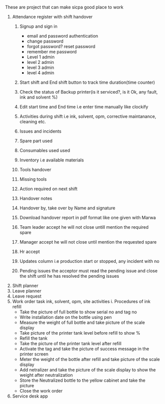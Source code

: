 These are project that can make sicpa good place to work
1. Attendance register with shift handover
     1. Signup and sign in
        - email and password authentication
        - change password
        - forgot password? reset password
        - remember me password
        - Level 1 admin
        - level 2 admin
        - level 3 admin
        - level 4 admin 
       
     2. Start shift and End shift button to track time duration(time counter)
     3. Check the status of Backup printer(is it serviced?, is it Ok, any fault, ink and solvent %)
     4. Edit start time and End time i.e enter time manually like clockify
     5. Activities during shift i.e ink, solvent, opm, corrective maintanance, cleaning etc.
     6. Issues and incidents
     7. Spare part used
     8. Consumables used used
     9. Inventory i.e available materials
     10. Tools handover
     11. Missing tools
     12. Action required on next shift 
     13. Handover notes 
     14. Handover by, take over by Name and signature
     15. Download handover report in pdf format like one given with Marwa
     16. Team leader accept he will not close untill mention the required spare
     17. Manager accept he will not close until mention the requested spare
     18. Hr accept 
     19. Updates column i.e production start or stopped, any incident with no 
     20. Pending issues the acceptor must read the pending issue and close the shift until he has resolved the pending issues
2. Shift planner
3. Leave planner 
4. Leave request
5. Work order task ink, solvent, opm, site activities
    i. Procedures of ink refill
    - Take the picture of full bottle to show serial no and tag no
    - Write installation date on the bottle using pen
    - Measure the weight of full bottle and take picture of the scale display
    - Take picture of the printer tank level before refill to show %
    - Refill the tank
    - Take the picture of the printer tank level after refill
    - Activate the tag and take the picture of success message in the printer screen
    - Meter the weight of the bottle after refill and take picture of the scale display
    - Add netralizer and take the picture of the scale display to show the weight after neutralization
    - Store the Neutralized bottle to the yellow cabinet and take the picture
    - Close the work order
7. Service desk app
